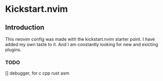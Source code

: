 # Kickstart.nvim

## Introduction

This neovim config was made with the kickstart.nvim starter point.
I have added my own taste to it. And I am constantly looking for new and exicting plugins.

### TODO
[] debugger, for c cpp rust asm
